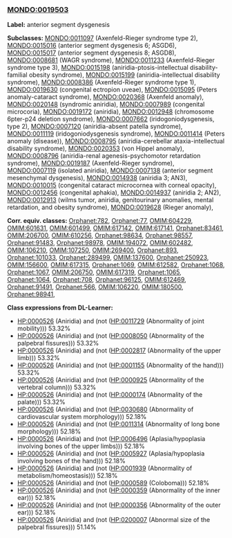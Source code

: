 
### [MONDO:0019503](http://purl.obolibrary.org/obo/MONDO_0019503)
**Label:** anterior segment dysgenesis

**Subclasses:** [MONDO:0011097](http://purl.obolibrary.org/obo/MONDO_0011097) (Axenfeld-Rieger syndrome type 2), [MONDO:0015016](http://purl.obolibrary.org/obo/MONDO_0015016) (anterior segment dysgenesis 6; ASGD6), [MONDO:0015017](http://purl.obolibrary.org/obo/MONDO_0015017) (anterior segment dysgenesis 8; ASGD8), [MONDO:0008681](http://purl.obolibrary.org/obo/MONDO_0008681) (WAGR syndrome), [MONDO:0011233](http://purl.obolibrary.org/obo/MONDO_0011233) (Axenfeld-Rieger syndrome type 3), [MONDO:0015198](http://purl.obolibrary.org/obo/MONDO_0015198) (aniridia-ptosis-intellectual disability-familial obesity syndrome), [MONDO:0015199](http://purl.obolibrary.org/obo/MONDO_0015199) (aniridia-intellectual disability syndrome), [MONDO:0008386](http://purl.obolibrary.org/obo/MONDO_0008386) (Axenfeld-Rieger syndrome type 1), [MONDO:0019630](http://purl.obolibrary.org/obo/MONDO_0019630) (congenital ectropion uveae), [MONDO:0015095](http://purl.obolibrary.org/obo/MONDO_0015095) (Peters anomaly-cataract syndrome), [MONDO:0020368](http://purl.obolibrary.org/obo/MONDO_0020368) (Axenfeld anomaly), [MONDO:0020148](http://purl.obolibrary.org/obo/MONDO_0020148) (syndromic aniridia), [MONDO:0007989](http://purl.obolibrary.org/obo/MONDO_0007989) (congenital microcoria), [MONDO:0019172](http://purl.obolibrary.org/obo/MONDO_0019172) (aniridia), [MONDO:0012948](http://purl.obolibrary.org/obo/MONDO_0012948) (chromosome 6pter-p24 deletion syndrome), [MONDO:0007662](http://purl.obolibrary.org/obo/MONDO_0007662) (iridogoniodysgenesis, type 2), [MONDO:0007120](http://purl.obolibrary.org/obo/MONDO_0007120) (aniridia-absent patella syndrome), [MONDO:0011119](http://purl.obolibrary.org/obo/MONDO_0011119) (iridogoniodysgenesis syndrome), [MONDO:0011414](http://purl.obolibrary.org/obo/MONDO_0011414) (Peters anomaly (disease)), [MONDO:0008795](http://purl.obolibrary.org/obo/MONDO_0008795) (aniridia-cerebellar ataxia-intellectual disability syndrome), [MONDO:0020353](http://purl.obolibrary.org/obo/MONDO_0020353) (von Hippel anomaly), [MONDO:0008796](http://purl.obolibrary.org/obo/MONDO_0008796) (aniridia-renal agenesis-psychomotor retardation syndrome), [MONDO:0019187](http://purl.obolibrary.org/obo/MONDO_0019187) (Axenfeld-Rieger syndrome), [MONDO:0007119](http://purl.obolibrary.org/obo/MONDO_0007119) (isolated aniridia), [MONDO:0007138](http://purl.obolibrary.org/obo/MONDO_0007138) (anterior segment mesenchymal dysgenesis), [MONDO:0014938](http://purl.obolibrary.org/obo/MONDO_0014938) (aniridia 3; AN3), [MONDO:0010015](http://purl.obolibrary.org/obo/MONDO_0010015) (congenital cataract microcornea with corneal opacity), [MONDO:0012456](http://purl.obolibrary.org/obo/MONDO_0012456) (congenital aphakia), [MONDO:0014937](http://purl.obolibrary.org/obo/MONDO_0014937) (aniridia 2; AN2), [MONDO:0012913](http://purl.obolibrary.org/obo/MONDO_0012913) (wilms tumor, aniridia, genitourinary anomalies, mental retardation, and obesity syndrome), [MONDO:0019628](http://purl.obolibrary.org/obo/MONDO_0019628) (Rieger anomaly), 

**Corr. equiv. classes:** [Orphanet:782](http://www.orpha.net/ORDO/Orphanet_782), [Orphanet:77](http://www.orpha.net/ORDO/Orphanet_77), [OMIM:604229](http://purl.obolibrary.org/obo/OMIM_604229), [OMIM:601631](http://purl.obolibrary.org/obo/OMIM_601631), [OMIM:601499](http://purl.obolibrary.org/obo/OMIM_601499), [OMIM:617142](http://purl.obolibrary.org/obo/OMIM_617142), [OMIM:617141](http://purl.obolibrary.org/obo/OMIM_617141), [Orphanet:83461](http://www.orpha.net/ORDO/Orphanet_83461), [OMIM:206700](http://purl.obolibrary.org/obo/OMIM_206700), [OMIM:610256](http://purl.obolibrary.org/obo/OMIM_610256), [Orphanet:98634](http://www.orpha.net/ORDO/Orphanet_98634), [Orphanet:98557](http://www.orpha.net/ORDO/Orphanet_98557), [Orphanet:91483](http://www.orpha.net/ORDO/Orphanet_91483), [Orphanet:98978](http://www.orpha.net/ORDO/Orphanet_98978), [OMIM:194072](http://purl.obolibrary.org/obo/OMIM_194072), [OMIM:602482](http://purl.obolibrary.org/obo/OMIM_602482), [OMIM:106210](http://purl.obolibrary.org/obo/OMIM_106210), [OMIM:107250](http://purl.obolibrary.org/obo/OMIM_107250), [OMIM:269400](http://purl.obolibrary.org/obo/OMIM_269400), [Orphanet:893](http://www.orpha.net/ORDO/Orphanet_893), [Orphanet:101033](http://www.orpha.net/ORDO/Orphanet_101033), [Orphanet:289499](http://www.orpha.net/ORDO/Orphanet_289499), [OMIM:137600](http://purl.obolibrary.org/obo/OMIM_137600), [Orphanet:250923](http://www.orpha.net/ORDO/Orphanet_250923), [OMIM:156600](http://purl.obolibrary.org/obo/OMIM_156600), [OMIM:617315](http://purl.obolibrary.org/obo/OMIM_617315), [Orphanet:1069](http://www.orpha.net/ORDO/Orphanet_1069), [OMIM:612582](http://purl.obolibrary.org/obo/OMIM_612582), [Orphanet:1068](http://www.orpha.net/ORDO/Orphanet_1068), [Orphanet:1067](http://www.orpha.net/ORDO/Orphanet_1067), [OMIM:206750](http://purl.obolibrary.org/obo/OMIM_206750), [OMIM:617319](http://purl.obolibrary.org/obo/OMIM_617319), [Orphanet:1065](http://www.orpha.net/ORDO/Orphanet_1065), [Orphanet:1064](http://www.orpha.net/ORDO/Orphanet_1064), [Orphanet:708](http://www.orpha.net/ORDO/Orphanet_708), [Orphanet:96125](http://www.orpha.net/ORDO/Orphanet_96125), [OMIM:612469](http://purl.obolibrary.org/obo/OMIM_612469), [Orphanet:91491](http://www.orpha.net/ORDO/Orphanet_91491), [Orphanet:566](http://www.orpha.net/ORDO/Orphanet_566), [OMIM:106220](http://purl.obolibrary.org/obo/OMIM_106220), [OMIM:180500](http://purl.obolibrary.org/obo/OMIM_180500), [Orphanet:98941](http://www.orpha.net/ORDO/Orphanet_98941), 

**Class expressions from DL-Learner:**

- [HP:0000526](http://purl.obolibrary.org/obo/HP_0000526) (Aniridia) and (not ([HP:0011729](http://purl.obolibrary.org/obo/HP_0011729) (Abnormality of joint mobility))) 53.32%
- [HP:0000526](http://purl.obolibrary.org/obo/HP_0000526) (Aniridia) and (not ([HP:0008050](http://purl.obolibrary.org/obo/HP_0008050) (Abnormality of the palpebral fissures))) 53.32%
- [HP:0000526](http://purl.obolibrary.org/obo/HP_0000526) (Aniridia) and (not ([HP:0002817](http://purl.obolibrary.org/obo/HP_0002817) (Abnormality of the upper limb))) 53.32%
- [HP:0000526](http://purl.obolibrary.org/obo/HP_0000526) (Aniridia) and (not ([HP:0001155](http://purl.obolibrary.org/obo/HP_0001155) (Abnormality of the hand))) 53.32%
- [HP:0000526](http://purl.obolibrary.org/obo/HP_0000526) (Aniridia) and (not ([HP:0000925](http://purl.obolibrary.org/obo/HP_0000925) (Abnormality of the vertebral column))) 53.32%
- [HP:0000526](http://purl.obolibrary.org/obo/HP_0000526) (Aniridia) and (not ([HP:0000174](http://purl.obolibrary.org/obo/HP_0000174) (Abnormality of the palate))) 53.32%
- [HP:0000526](http://purl.obolibrary.org/obo/HP_0000526) (Aniridia) and (not ([HP:0030680](http://purl.obolibrary.org/obo/HP_0030680) (Abnormality of cardiovascular system morphology))) 52.18%
- [HP:0000526](http://purl.obolibrary.org/obo/HP_0000526) (Aniridia) and (not ([HP:0011314](http://purl.obolibrary.org/obo/HP_0011314) (Abnormality of long bone morphology))) 52.18%
- [HP:0000526](http://purl.obolibrary.org/obo/HP_0000526) (Aniridia) and (not ([HP:0006496](http://purl.obolibrary.org/obo/HP_0006496) (Aplasia/hypoplasia involving bones of the upper limbs))) 52.18%
- [HP:0000526](http://purl.obolibrary.org/obo/HP_0000526) (Aniridia) and (not ([HP:0005927](http://purl.obolibrary.org/obo/HP_0005927) (Aplasia/hypoplasia involving bones of the hand))) 52.18%
- [HP:0000526](http://purl.obolibrary.org/obo/HP_0000526) (Aniridia) and (not ([HP:0001939](http://purl.obolibrary.org/obo/HP_0001939) (Abnormality of metabolism/homeostasis))) 52.18%
- [HP:0000526](http://purl.obolibrary.org/obo/HP_0000526) (Aniridia) and (not ([HP:0000589](http://purl.obolibrary.org/obo/HP_0000589) (Coloboma))) 52.18%
- [HP:0000526](http://purl.obolibrary.org/obo/HP_0000526) (Aniridia) and (not ([HP:0000359](http://purl.obolibrary.org/obo/HP_0000359) (Abnormality of the inner ear))) 52.18%
- [HP:0000526](http://purl.obolibrary.org/obo/HP_0000526) (Aniridia) and (not ([HP:0000356](http://purl.obolibrary.org/obo/HP_0000356) (Abnormality of the outer ear))) 52.18%
- [HP:0000526](http://purl.obolibrary.org/obo/HP_0000526) (Aniridia) and (not ([HP:0200007](http://purl.obolibrary.org/obo/HP_0200007) (Abnormal size of the palpebral fissures))) 51.14%


